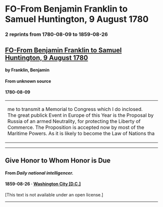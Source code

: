 
# FO-From Benjamin Franklin to Samuel Huntington, 9 August 1780

### 2 reprints from 1780-08-09 to 1859-08-26

## [FO-From Benjamin Franklin to Samuel Huntington, 9 August 1780](https://founders.archives.gov/documents/Franklin/01-33-02-0129)

#### by Franklin, Benjamin

#### From unknown source

#### 1780-08-09

<table style="width: 100%;"><tr><td style="width: 50%">

 me to transmit a Memorial to Congress which I do inclosed.  
The great publick Event in Europe of this Year is the Proposal by Russia of an armed Neutrality, for protecting the Liberty of Commerce. The Proposition is accepted now by most of the Maritime Powers. As it is likely to become the Law of Nations tha
</td></tr></table>

---

## Give Honor to Whom Honor is Due

#### From _Daily national intelligencer._

#### 1859-08-26 &middot; [Washington City [D.C.]](http://dbpedia.org/resource/Washington%2C_D.C.)

[This text is not available under an open license.]

---

